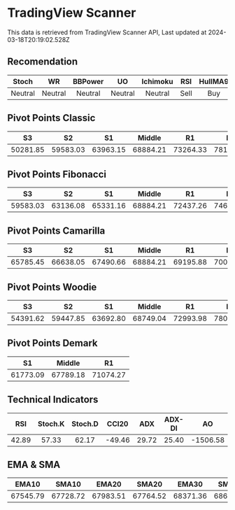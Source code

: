 # TradingView Scanner
This data is retrieved from TradingView Scanner API, Last updated at 2024-03-18T20:19:02.528Z

## Recomendation
| Stoch | WR | BBPower | UO | Ichimoku | RSI | HullMA9 |
| :---: | :---: | :---: | :---: | :---: | :---: | :---: |
| Neutral | Neutral | Neutral | Neutral | Neutral | Sell | Buy |

## Pivot Points Classic
| S3 | S2 | S1 | Middle | R1 | R2 | R3 |
| :---: | :---: | :---: | :---: | :---: | :---: | :---: |
| 50281.85 | 59583.03 | 63963.15 | 68884.21 | 73264.33 | 78185.39 | 87486.57 |

## Pivot Points Fibonacci
| S3 | S2 | S1 | Middle | R1 | R2 | R3 |
| :---: | :---: | :---: | :---: | :---: | :---: | :---: |
| 59583.03 | 63136.08 | 65331.16 | 68884.21 | 72437.26 | 74632.34 | 78185.39 |

## Pivot Points Camarilla
| S3 | S2 | S1 | Middle | R1 | R2 | R3 |
| :---: | :---: | :---: | :---: | :---: | :---: | :---: |
| 65785.45 | 66638.05 | 67490.66 | 68884.21 | 69195.88 | 70048.49 | 70901.09 |

## Pivot Points Woodie
| S3 | S2 | S1 | Middle | R1 | R2 | R3 |
| :---: | :---: | :---: | :---: | :---: | :---: | :---: |
| 54391.62 | 59447.85 | 63692.80 | 68749.04 | 72993.98 | 78050.22 | 82295.16 |

## Pivot Points Demark
| S1 | Middle | R1 |
| :---: | :---: | :---: |
| 61773.09 | 67789.18 | 71074.27 |

## Technical Indicators
| RSI | Stoch.K | Stoch.D | CCI20 | ADX | ADX-DI | AO | Mom | MACD | MACD | W.R | HullMA9 |
| :---: | :---: | :---: | :---: | :---: | :---: | :---: | :---: | :---: | :---: | :---: | :---: |
| 42.89 | 57.33 | 62.17 | -49.46 | 29.72 | 25.40 | -1506.58 | 1482.25 | -622.61 | -688.77 | -41.30 | 67066.98 |

## EMA & SMA
| EMA10 | SMA10 | EMA20 | SMA20 | EMA30 | SMA30 | EMA50 | SMA50 | EMA100 | SMA100 | EMA200 | SMA200 |
| :---: | :---: | :---: | :---: | :---: | :---: | :---: | :---: | :---: | :---: | :---: | :---: |
| 67545.79 | 67728.72 | 67983.51 | 67764.52 | 68371.36 | 68633.27 | 68504.57 | 69852.23 | 66733.19 | 67959.93 | 62007.79 | 60961.47 |